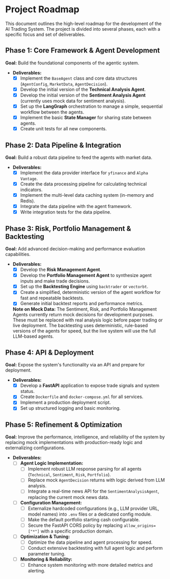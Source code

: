 # Project Roadmap

This document outlines the high-level roadmap for the development of the AI Trading System. The project is divided into several phases, each with a specific focus and set of deliverables.

## Phase 1: Core Framework & Agent Development

**Goal:** Build the foundational components of the agentic system.

-   **Deliverables:**
    -   [x] Implement the `BaseAgent` class and core data structures (`AgentConfig`, `MarketData`, `AgentDecision`).
    -   [x] Develop the initial version of the **Technical Analysis Agent**.
    -   [x] Develop the initial version of the **Sentiment Analysis Agent** (currently uses mock data for sentiment analysis).
    -   [x] Set up the **LangGraph** orchestration to manage a simple, sequential workflow between the agents.
    -   [x] Implement the basic **State Manager** for sharing state between agents.
    -   [x] Create unit tests for all new components.

## Phase 2: Data Pipeline & Integration

**Goal:** Build a robust data pipeline to feed the agents with market data.

-   **Deliverables:**
    -   [x] Implement the data provider interface for `yfinance` and `Alpha Vantage`.
    -   [x] Create the data processing pipeline for calculating technical indicators.
    -   [x] Implement the multi-level data caching system (in-memory and Redis).
    -   [x] Integrate the data pipeline with the agent framework.
    -   [x] Write integration tests for the data pipeline.

## Phase 3: Risk, Portfolio Management & Backtesting

**Goal:** Add advanced decision-making and performance evaluation capabilities.

-   **Deliverables:**
    -   [x] Develop the **Risk Management Agent**.
    -   [x] Develop the **Portfolio Management Agent** to synthesize agent inputs and make trade decisions.
    -   [x] Set up the **Backtesting Engine** using `backtrader` or `vectorbt`.
    -   [x] Create a simplified, deterministic version of the agent workflow for fast and repeatable backtests.
    -   [x] Generate initial backtest reports and performance metrics.

    **Note on Mock Data:** The Sentiment, Risk, and Portfolio Management Agents currently return mock decisions for development purposes. These must be replaced with real analysis logic before paper trading or live deployment. The backtesting uses deterministic, rule-based versions of the agents for speed, but the live system will use the full LLM-based agents.

## Phase 4: API & Deployment

**Goal:** Expose the system's functionality via an API and prepare for deployment.

-   **Deliverables:**
    -   [x] Develop a **FastAPI** application to expose trade signals and system status.
    -   [x] Create `Dockerfile` and `docker-compose.yml` for all services.
    -   [x] Implement a production deployment script.
    -   [x] Set up structured logging and basic monitoring.

## Phase 5: Refinement & Optimization

**Goal:** Improve the performance, intelligence, and reliability of the system by replacing mock implementations with production-ready logic and externalizing configurations.

-   **Deliverables:**
    -   [ ] **Agent Logic Implementation:**
        -   [ ] Implement robust LLM response parsing for all agents (`Technical`, `Sentiment`, `Risk`, `Portfolio`).
        -   [ ] Replace mock `AgentDecision` returns with logic derived from LLM analysis.
        -   [ ] Integrate a real-time news API for the `SentimentAnalysisAgent`, replacing the current mock news data.
    -   [ ] **Configuration Management:**
        -   [ ] Externalize hardcoded configurations (e.g., LLM provider URL, model names) into `.env` files or a dedicated config module.
        -   [ ] Make the default portfolio starting cash configurable.
        -   [ ] Secure the FastAPI CORS policy by replacing `allow_origins=["*"]` with a specific production domain.
    -   [ ] **Optimization & Tuning:**
        -   [ ] Optimize the data pipeline and agent processing for speed.
        -   [ ] Conduct extensive backtesting with full agent logic and perform parameter tuning.
    -   [ ] **Monitoring & Reliability:**
        -   [ ] Enhance system monitoring with more detailed metrics and alerting.
